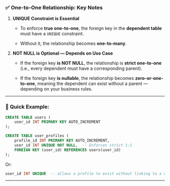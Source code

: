 ### ✅ **One-to-One Relationship: Key Notes**

1.  **UNIQUE Constraint is Essential**
    
    -   To enforce **true one-to-one**, the foreign key in the **dependent table** must have a `UNIQUE` constraint.
        
    -   Without it, the relationship becomes **one-to-many**.
        
2.  **NOT NULL is Optional — Depends on Use Case**
    
    -   If the foreign key **is NOT NULL**, the relationship is **strict one-to-one** (i.e., every dependent must have a corresponding parent).
        
    -   If the foreign key **is nullable**, the relationship becomes **zero-or-one-to-one**, meaning the dependent can exist without a parent — depending on your business rules.
        

----------

### 🎯 Quick Example:

```sql
CREATE TABLE users (
    user_id INT PRIMARY KEY AUTO_INCREMENT
);

CREATE TABLE user_profiles (
    profile_id INT PRIMARY KEY AUTO_INCREMENT,
    user_id INT UNIQUE NOT NULL,  -- Enforces strict 1:1
    FOREIGN KEY (user_id) REFERENCES users(user_id)
);

```

Or:

```sql
user_id INT UNIQUE  -- allows a profile to exist without linking to a user (0 or 1:1)

```

----------
<!--stackedit_data:
eyJoaXN0b3J5IjpbNTEzOTAwMjA3XX0=
-->